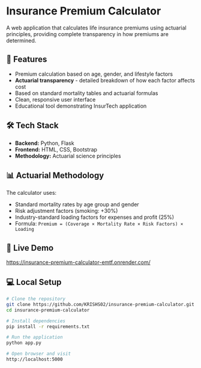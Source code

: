 # Insurance Premium Calculator

A web application that calculates life insurance premiums using actuarial principles, providing complete transparency in how premiums are determined.

## 🎯 Features

- Premium calculation based on age, gender, and lifestyle factors
- **Actuarial transparency** - detailed breakdown of how each factor affects cost
- Based on standard mortality tables and actuarial formulas
- Clean, responsive user interface
- Educational tool demonstrating InsurTech application

## 🛠️ Tech Stack

- **Backend:** Python, Flask
- **Frontend:** HTML, CSS, Bootstrap
- **Methodology:** Actuarial science principles

## 📊 Actuarial Methodology

The calculator uses:
- Standard mortality rates by age group and gender
- Risk adjustment factors (smoking: +30%)
- Industry-standard loading factors for expenses and profit (25%)
- Formula: `Premium = (Coverage × Mortality Rate × Risk Factors) × Loading`

## 🚀 Live Demo

https://insurance-premium-calculator-emtf.onrender.com/

## 💻 Local Setup
```bash
# Clone the repository
git clone https://github.com/KRISHS02/insurance-premium-calculator.git
cd insurance-premium-calculator

# Install dependencies
pip install -r requirements.txt

# Run the application
python app.py

# Open browser and visit
http://localhost:5000

